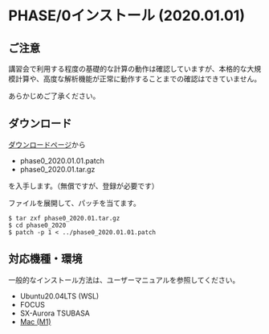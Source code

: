 # PHASE/0インストール (2020.01.01)

## ご注意

講習会で利用する程度の基礎的な計算の動作は確認していますが、本格的な大規模計算や、高度な解析機能が正常に動作することまでの確認はできていません。

あらかじめご了承ください。

## ダウンロード

[ダウンロードページ](https://azuma.nims.go.jp/cms1/downloads/software)から

- phase0_2020.01.01.patch
- phase0_2020.01.tar.gz

を入手します。（無償ですが、登録が必要です）

ファイルを展開して、パッチを当てます。

```
$ tar zxf phase0_2020.01.tar.gz
$ cd phase0_2020
$ patch -p 1 < ../phase0_2020.01.01.patch
```

## 対応機種・環境

一般的なインストール方法は、ユーザーマニュアルを参照してください。

- Ubuntu20.04LTS (WSL)
- FOCUS
- SX-Aurora TSUBASA
- [Mac (M1)](./Mac_M1/README.md)
